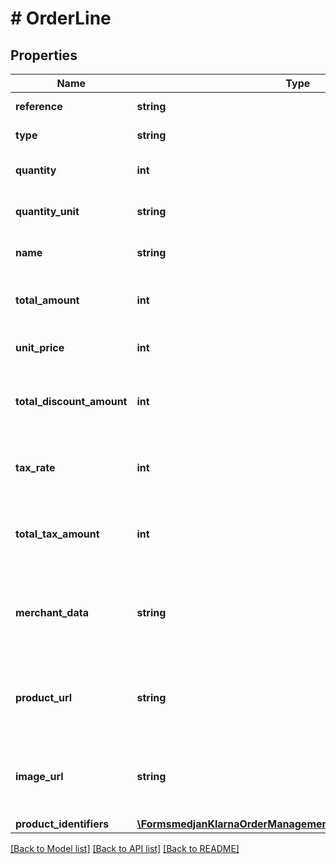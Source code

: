 # # OrderLine

## Properties

Name | Type | Description | Notes
------------ | ------------- | ------------- | -------------
**reference** | **string** | Article number, SKU or similar. | [optional]
**type** | **string** | Order line type. Matches: physical|discount|shipping_fee|sales_tax|store_credit|gift_card|digital|surcharge|return_fee | [optional]
**quantity** | **int** | Item quantity. Non-negative. Between 0 and 100000 |
**quantity_unit** | **string** | Unit used to describe the quantity. Maximum 10 characters. | [optional]
**name** | **string** | Descriptive item name. Maximum 255 characters. |
**total_amount** | **int** | Total amount including tax and discounts (&#x60;quantity * unit_price - total_discount_amount&#x60;). |
**unit_price** | **int** | Unit price including tax without applying discounts in minor units. |
**total_discount_amount** | **int** | The discount amount in minor units. Includes tax. Example: 1200 &#x3D; $12. Max value: 100000000 | [optional]
**tax_rate** | **int** | The tax rate in percent with two implicit decimals. Non-negative. Example: 2500 &#x3D; 25%. | [optional]
**total_tax_amount** | **int** | The total tax amount in minor units. Negative if the order line type is discount. Example: 500 &#x3D; $5. | [optional]
**merchant_data** | **string** | Data about the order line. Set at creation or update and returned when fetching the order through the API. Maximum 1024 characters. | [optional]
**product_url** | **string** | URL to the product that can be used in communications between Klarna and the customer. Maximum 1024 characters. | [optional]
**image_url** | **string** | URL to an image that can be embedded in communications between Klarna and the customer. Maximum 1024 characters. | [optional]
**product_identifiers** | [**\FormsmedjanKlarnaOrderManagement\Model\ProductIdentifiers**](ProductIdentifiers.md) |  | [optional]

[[Back to Model list]](../../README.md#models) [[Back to API list]](../../README.md#endpoints) [[Back to README]](../../README.md)
